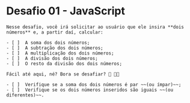 # Desafio 01 - JavaScript

    Nesse desafio, você irá solicitar ao usuário que ele insira **dois números** e, a partir daí, calcular:

    - [ ]  A soma dos dois números;
    - [ ]  A subtração dos dois números;
    - [ ]  A multiplicação dos dois números;
    - [ ]  A divisão dos dois números;
    - [ ]  O resto da divisão dos dois números;

    Fácil até aqui, né? Bora se desafiar? 👀 🧑‍🚀

    - [ ]  Verifique se a soma dos dois números é par ~~(ou ímpar)~~;
    - [ ]  Verifique se os dois números inseridos são iguais ~~(ou diferentes)~~.
